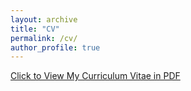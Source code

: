 ```yaml
---
layout: archive
title: "CV"
permalink: /cv/
author_profile: true
---
```


[Click to View My Curriculum Vitae in PDF](../files/Ziyi_Yin_CV.pdf)

